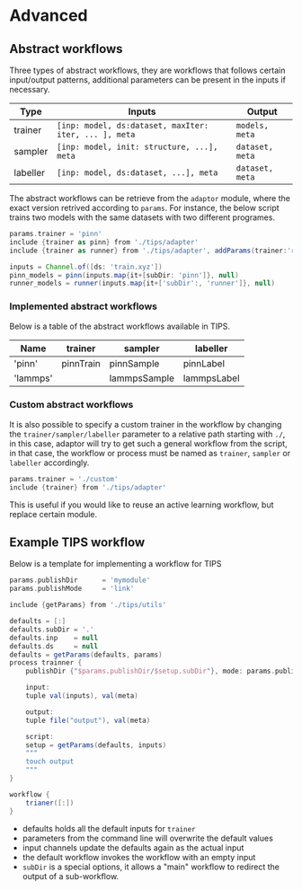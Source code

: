 #  Advanced

## Abstract workflows

Three types of abstract workflows, they are workflows that follows certain
input/output patterns, additional parameters can be present in the inputs
if necessary.

| Type     | Inputs                                                   | Output          |
|----------|----------------------------------------------------------|-----------------|
| trainer  | `[inp: model, ds:dataset, maxIter: iter, ... ], meta` | `models, meta`  |
| sampler  | `[inp: model, init: structure, ...], meta`               | `dataset, meta` |
| labeller | `[inp: model, ds:dataset, ...], meta`                    | `dataset, meta` |

The abstract workflows can be retrieve from the `adaptor` module, where the
exact version retrived according to `params`. For instance, the below script
trains two models with the same datasets with two different programes.

```groovy
params.trainer = 'pinn'
include {trainer as pinn} from './tips/adapter'
include {trainer as runner} from './tips/adapter', addParams(trainer:'runner')

inputs = Channel.of([ds: 'train.xyz'])
pinn_models = pinn(inputs.map{it+[subDir: 'pinn']}, null)
runner_models = runner(inputs.map{it+['subDir':, 'runner']}, null)
```

### Implemented abstract workflows

Below is a table of the abstract workflows available in TIPS.

| Name     | trainer   | sampler      | labeller    |
|----------|-----------|--------------|-------------|
| 'pinn'   | pinnTrain | pinnSample   | pinnLabel   |
| 'lammps' |           | lammpsSample | lammpsLabel |

### Custom abstract workflows
It is also possible to specify a custom trainer in the workflow by changing the
`trainer/sampler/labeller` parameter to a relative path starting with `./`, in
this case, adaptor will try to get such a general workflow from the script, in
that case, the workflow or process must be named as `trainer`, `sampler` or
`labeller` accordingly.

```groovy
params.trainer = './custom'
include {trainer} from './tips/adapter'
```

This is useful if you would like to reuse an active learning workflow, but
replace certain module.


## Example TIPS workflow

Below is a template for implementing a workflow for TIPS

```groovy
params.publishDir      = 'mymodule'
params.publishMode     = 'link'

include {getParams} from './tips/utils'

defaults = [:]
defaults.subDir = '.'
defaults.inp    = null
defaults.ds     = null
defaults = getParams(defaults, params)
process trainner {
    publishDir {"$params.publishDir/$setup.subDir"}, mode: params.publishMode

    input:
    tuple val(inputs), val(meta)

    output:
    tuple file("output"), val(meta) 

    script:
    setup = getParams(defaults, inputs)
    """
    touch output
    """
}

workflow {
    trianer([:])
}
```

- defaults holds all the default inputs for `trainer`
- parameters from the command line will overwrite the default values
- input channels update the defaults again as the actual input
- the default workflow invokes the workflow with an empty input
- `subDir` is a special options, it allows a "main" workflow to redirect the
  output of a sub-workflow. 

